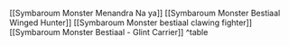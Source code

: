 [[Symbaroum Monster Menandra Na ya]]
[[Symbaroum Monster Bestiaal Winged Hunter]]
[[Symbaroum Monster bestiaal clawing fighter]]
[[Symbaroum Monster Bestiaal - Glint Carrier]]
^table